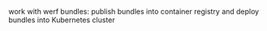 work with werf bundles: publish bundles into container registry and deploy bundles into Kubernetes cluster
